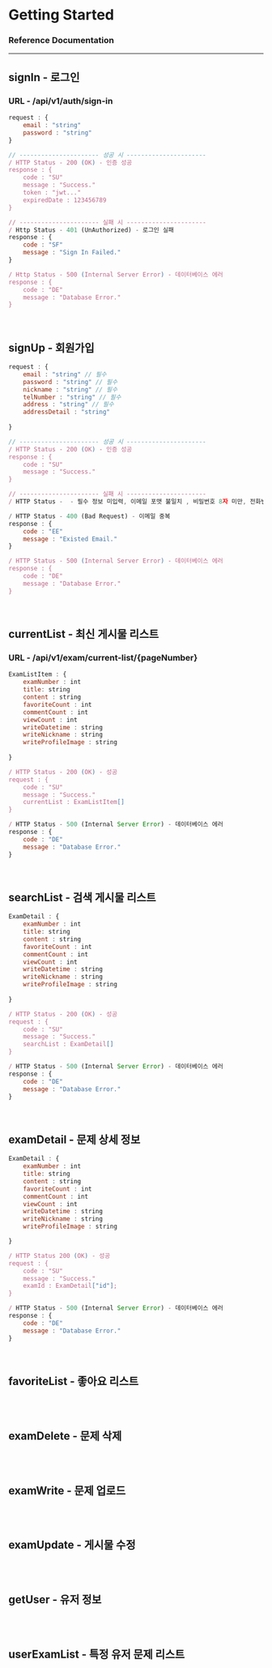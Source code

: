 # Getting Started

### Reference Documentation

<hr>

## signIn - 로그인

### URL - /api/v1/auth/sign-in

```js
request : {
    email : "string"
    password : "string"
}

// ---------------------- 성공 시 ----------------------
/ HTTP Status - 200 (OK) - 인증 성공 
response : {
    code : "SU"
    message : "Success."
    token : "jwt..."
    expiredDate : 123456789
}

// ---------------------- 실패 시 ----------------------
/ Http Status - 401 (UnAuthorized) - 로그인 실패 
response : {
    code : "SF"
    message : "Sign In Failed."
}

/ Http Status - 500 (Internal Server Error) - 데이터베이스 에러
response : {
    code : "DE"
    message : "Database Error."
}
```

<br>

## signUp - 회원가입 

```js
request : {
    email : "string" // 필수
    password : "string" // 필수
    nickname : "string" // 필수
    telNumber : "string" // 필수
    address : "string" // 필수
    addressDetail : "string"
    
}

// ---------------------- 성공 시 ----------------------
/ HTTP Status - 200 (OK) - 인증 성공 
response : {
    code : "SU"
    message : "Success."
}

// ---------------------- 실패 시 ----------------------
/ HTTP Status -  - 필수 정보 미입력, 이메일 포맷 불일치 , 비밀번호 8자 미만, 전화번호 포맷 불일치

/ HTTP Status - 400 (Bad Request) - 이메일 중복 
response : {
    code : "EE"
    message : "Existed Email."
}

/ HTTP Status - 500 (Internal Server Error) - 데이터베이스 에러
response : {
    code : "DE"
    message : "Database Error."
}
```

<br>

## currentList - 최신 게시물 리스트

### URL - /api/v1/exam/current-list/{pageNumber}

```js
ExamListItem : {
    examNumber : int
    title: string
    content : string
    favoriteCount : int
    commentCount : int
    viewCount : int
    writeDatetime : string
    writeNickname : string
    writeProfileImage : string
    
}

/ HTTP Status - 200 (OK) - 성공 
request : {
    code : "SU"
    message : "Success."
    currentList : ExamListItem[]
}

/ HTTP Status - 500 (Internal Server Error) - 데이터베이스 에러
response : {
    code : "DE"
    message : "Database Error."
}

```

<br>

## searchList - 검색 게시물 리스트

```js
ExamDetail : {
    examNumber : int
    title: string
    content : string
    favoriteCount : int
    commentCount : int
    viewCount : int
    writeDatetime : string
    writeNickname : string
    writeProfileImage : string
    
}

/ HTTP Status - 200 (OK) - 성공 
request : {
    code : "SU"
    message : "Success."
    searchList : ExamDetail[]
}

/ HTTP Status - 500 (Internal Server Error) - 데이터베이스 에러
response : {
    code : "DE"
    message : "Database Error."
}

```

<br>

## examDetail - 문제 상세 정보

```js
ExamDetail : {
    examNumber : int
    title: string
    content : string
    favoriteCount : int
    commentCount : int
    viewCount : int
    writeDatetime : string
    writeNickname : string
    writeProfileImage : string

}

/ HTTP Status 200 (OK) - 성공 
request : {
    code : "SU"
    message : "Success."
    examId : ExamDetail["id"];
}

/ HTTP Status - 500 (Internal Server Error) - 데이터베이스 에러
response : {
    code : "DE"
    message : "Database Error."
}
```

<br>

## favoriteList - 좋아요 리스트

```

```

<br>

## examDelete - 문제 삭제

```

```

<br>

## examWrite - 문제 업로드

```

```

<br>

## examUpdate - 게시물 수정

```

```

<br>

## getUser - 유저 정보 

```

```

<br>

## userExamList - 특정 유저 문제 리스트 

```

```
